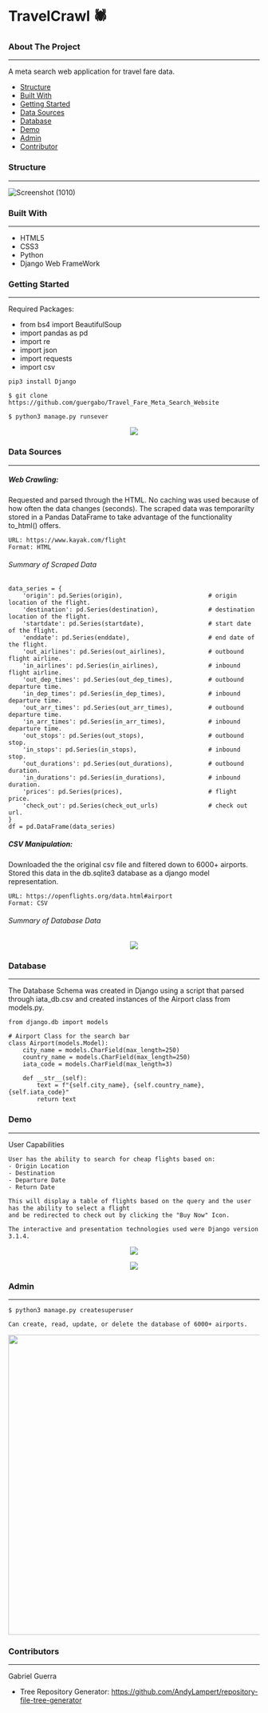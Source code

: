 # TravelCrawl :spider: 

### About The Project
______________________________
A meta search web application for travel fare data. 
- <a href="https://github.com/guergabo/TravelCrawl#structure">Structure</a>
- <a href="https://github.com/guergabo/TravelCrawl#built-with">Built With</a>
- <a href="https://github.com/guergabo/TravelCrawl#getting-started">Getting Started</a>
- <a href="https://github.com/guergabo/TravelCrawl#data-sources">Data Sources</a>
- <a href="https://github.com/guergabo/TravelCrawl#database">Database</a>
- <a href="https://github.com/guergabo/TravelCrawl#demo">Demo</a>
- <a href="https://github.com/guergabo/TravelCrawl#admin">Admin</a>
- <a href="https://github.com/guergabo/TravelCrawl#contributors">Contributor</a>


### Structure
______________________________
![Screenshot (1010)](https://user-images.githubusercontent.com/65991626/102286230-dec87e80-3f05-11eb-85e1-cdb5987e2af2.png)


### Built With
______________________________
- HTML5
- CSS3
- Python  
- Django Web FrameWork


### Getting Started
______________________________
Required Packages:
- from bs4 import BeautifulSoup                        
- import pandas as pd                                             
- import re                   
- import json                   
- import requests                
- import csv 

```
pip3 install Django
```
```
$ git clone https://github.com/guergabo/Travel_Fare_Meta_Search_Website
```
```
$ python3 manage.py runsever
```
<p align="center">
  <img src="https://user-images.githubusercontent.com/65991626/102282323-6a3e1180-3efe-11eb-9c31-197d2c9fdc43.gif">
</p>

### Data Sources
______________________________
##### Web Crawling:
Requested and parsed through the HTML. No caching was used because of how often the data changes (seconds). The scraped data was temporarilty stored in a Pandas DataFrame to take advantage of the functionality to_html() offers.
```
URL: https://www.kayak.com/flight
Format: HTML
```

###### Summary of Scraped Data
```
data_series = {
    'origin': pd.Series(origin),                        # origin location of the flight.
    'destination': pd.Series(destination),              # destination location of the flight.
    'startdate': pd.Series(startdate),                  # start date of the flight.
    'enddate': pd.Series(enddate),                      # end date of the flight.
    'out_airlines': pd.Series(out_airlines),            # outbound flight airline.
    'in_airlines': pd.Series(in_airlines),              # inbound flight airline.
    'out_dep_times': pd.Series(out_dep_times),          # outbound departure time.
    'in_dep_times': pd.Series(in_dep_times),            # inbound departure time.
    'out_arr_times': pd.Series(out_arr_times),          # outbound departure time.
    'in_arr_times': pd.Series(in_arr_times),            # inbound departure time.
    'out_stops': pd.Series(out_stops),                  # outbound stop.
    'in_stops': pd.Series(in_stops),                    # inbound stop.
    'out_durations': pd.Series(out_durations),          # outbound duration.
    'in_durations': pd.Series(in_durations),            # inbound duration.
    'prices': pd.Series(prices),                        # flight price.
    'check_out': pd.Series(check_out_urls)              # check out url.
}
df = pd.DataFrame(data_series)
```


##### CSV Manipulation: 
Downloaded the the original csv file and filtered down to 6000+ airports. Stored this data in the db.sqlite3 database as a django model representation. 
```
URL: https://openflights.org/data.html#airport
Format: CSV
```
###### Summary of Database Data
<p align="center">
  <img src="https://user-images.githubusercontent.com/65991626/102278955-a1112900-3ef8-11eb-8b3d-c747b53416f3.png">
</p>

### Database
______________________________
The Database Schema was created in Django using a script that parsed through iata_db.csv and created instances of the Airport class from models.py.
```
from django.db import models  

# Airport Class for the search bar 
class Airport(models.Model):
    city_name = models.CharField(max_length=250)
    country_name = models.CharField(max_length=250)
    iata_code = models.CharField(max_length=3)

    def __str__(self):
        text = f"{self.city_name}, {self.country_name}, {self.iata_code}"
        return text
```

### Demo 
______________________________
User Capabilities
```
User has the ability to search for cheap flights based on: 
- Origin Location
- Destination
- Departure Date
- Return Date

This will display a table of flights based on the query and the user has the ability to select a flight 
and be redirected to check out by clicking the "Buy Now" Icon. 

The interactive and presentation technologies used were Django version 3.1.4.
```

<p align="center">
  <img src="https://user-images.githubusercontent.com/65991626/102281269-9ce70a80-3efc-11eb-8623-3d99633aa659.gif">
</p>

<p align="center">
  <img src="https://user-images.githubusercontent.com/65991626/102281451-f2bbb280-3efc-11eb-882d-643355de1644.gif">
</p>

### Admin 
______________________________
```
$ python3 manage.py createsuperuser 
```
```
Can create, read, update, or delete the database of 6000+ airports.
```
<p align="center">
  <img src="https://user-images.githubusercontent.com/65991626/102285197-c35c7400-3f03-11eb-9809-45f49e59258d.png" width="600">
</p>

### Contributors
______________________________
Gabriel Guerra
- Tree Repository Generator: https://github.com/AndyLampert/repository-file-tree-generator
 
